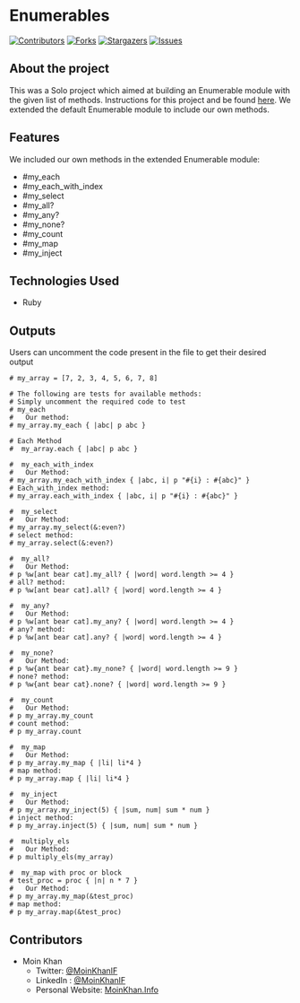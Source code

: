# Enumerables

[![Contributors][contributors-shield]][contributors-url]
[![Forks][forks-shield]][forks-url]
[![Stargazers][stars-shield]][stars-url]
[![Issues][issues-shield]][issues-url]

## About the project

This was a Solo project which aimed at building an Enumerable module with the given list of methods. Instructions for this project and be found [here](https://www.theodinproject.com/courses/ruby-programming/lessons/advanced-building-blocks/). We extended the default Enumerable module to include our own methods.

## Features

We included our own methods in the extended Enumerable module:

*  #my_each
*  #my_each_with_index
*  #my_select
*  #my_all?
*  #my_any?
*  #my_none?
*  #my_count
*  #my_map
*  #my_inject

## Technologies Used

* Ruby

## Outputs

Users can uncomment the code present in the file to get their desired output

```
# my_array = [7, 2, 3, 4, 5, 6, 7, 8]

# The following are tests for available methods:
# Simply uncomment the required code to test
# my_each
#   Our method:
# my_array.my_each { |abc| p abc }

# Each Method
#  my_array.each { |abc| p abc }

#  my_each_with_index
#   Our Method:
# my_array.my_each_with_index { |abc, i| p "#{i} : #{abc}" }
# Each_with_index method:
# my_array.each_with_index { |abc, i| p "#{i} : #{abc}" }

#  my_select
#   Our Method:
# my_array.my_select(&:even?)
# select method:
# my_array.select(&:even?)

#  my_all?
#   Our Method:
# p %w[ant bear cat].my_all? { |word| word.length >= 4 }
# all? method:
# p %w[ant bear cat].all? { |word| word.length >= 4 }

#  my_any?
#   Our Method:
# p %w[ant bear cat].my_any? { |word| word.length >= 4 }
# any? method:
# p %w[ant bear cat].any? { |word| word.length >= 4 }

#  my_none?
#   Our Method:
# p %w{ant bear cat}.my_none? { |word| word.length >= 9 }
# none? method:
# p %w{ant bear cat}.none? { |word| word.length >= 9 }

#  my_count
#   Our Method:
# p my_array.my_count
# count method:
# p my_array.count

#  my_map
#   Our Method:
# p my_array.my_map { |li| li*4 }
# map method:
# p my_array.map { |li| li*4 }

#  my_inject
#   Our Method:
# p my_array.my_inject(5) { |sum, num| sum * num }
# inject method:
# p my_array.inject(5) { |sum, num| sum * num }

#  multiply_els
#   Our Method:
# p multiply_els(my_array)

#  my_map with proc or block
# test_proc = proc { |n| n * 7 }
#   Our Method:
# p my_array.my_map(&test_proc)
# map method:
# p my_array.map(&test_proc)
```


## Contributors

* Moin Khan
    * Twitter: [@MoinKhanIF](https://twitter.com/MoinKhanIF)
    * LinkedIn : [@MoinKhanIF](https://www.linkedin.com/in/moinkhanif/)
    * Personal Website: [MoinKhan.Info](https://moinkhan.info)

<!-- MARKDOWN LINKS & IMAGES -->

[contributors-shield]: https://img.shields.io/github/contributors/moinkhanif/enumerables.svg?style=flat-square
[contributors-url]: https://github.com/moinkhanif/enumerables/graphs/contributors
[forks-shield]: https://img.shields.io/github/forks/moinkhanif/enumerables.svg?style=flat-square
[forks-url]: https://github.com/moinkhanif/enumerables/network/members
[stars-shield]: https://img.shields.io/github/stars/moinkhanif/enumerables.svg?style=flat-square
[stars-url]: https://github.com/moinkhanif/enumerables/stargazers
[issues-shield]: https://img.shields.io/github/issues/moinkhanif/enumerables.svg?style=flat-square
[issues-url]: https://github.com/moinkhanif/enumerables/issues
